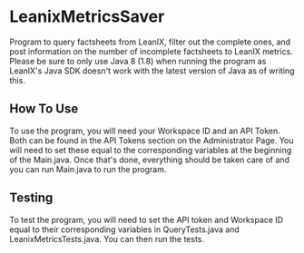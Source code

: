 # LeanixMetricsSaver  
Program to query factsheets from LeanIX, filter out the complete ones, and post information on the number of incomplete factsheets to LeanIX metrics. Please be sure to only use Java 8 (1.8) when running the program as LeanIX's Java SDK doesn't work with the latest version of Java as of writing this.  
## How To Use  
To use the program, you will need your Workspace ID and an API Token. Both can be found in the API Tokens section on the Administrator Page. You will need to set these equal to the corresponding variables at the beginning of the Main.java. Once that's done, everything should be taken care of and you can run Main.java to run the program.

## Testing  
To test the program, you will need to set the API token and Workspace ID equal to their corresponding variables in QueryTests.java and LeanixMetricsTests.java. You can then run the tests.
